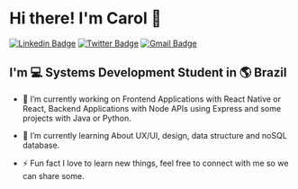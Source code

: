# Hi there! I'm Carol 👋

[![Linkedin Badge](https://img.shields.io/badge/-LinkedIn-blue?style=for-the-badge&logo=Linkedin&logoColor=white&link=https:https://www.linkedin.com/in/carolina-quiterio-978419188/)](https://www.linkedin.com/in/carolina-quiterio-978419188/)
[![Twitter Badge](https://img.shields.io/badge/-Twitter-1ca0f1?style=for-the-badge&labelColor=1ca0f1&logo=twitter&logoColor=white&link=https://twitter.com/carolquiterio)](https://twitter.com/carolquiterio)
[![Gmail Badge](https://img.shields.io/badge/-Gmail-c14438?style=for-the-badge&logo=Gmail&logoColor=white&link=mailto:carollquiterio@gmail.com)](mailto:carollquiterio@gmail.com)

## I'm :computer: Systems Development Student in 🌎 Brazil

- 🔭 I’m currently working on 
Frontend Applications with React Native or React, Backend Applications with Node APIs using Express and some projects with Java or Python.  

- 🌱 I’m currently learning 
About UX/UI, design, data structure and noSQL database.

- :zap: Fun fact
I love to learn new things, feel free to connect with me so we can share some.